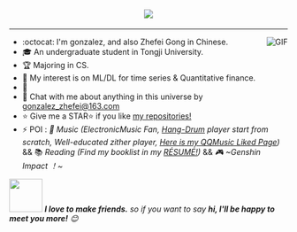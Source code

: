 <h1 align="center">
  <a href="https://git.io/typing-svg">
    <img src="https://readme-typing-svg.herokuapp.com/?lines=Hi,+There!+👋;I'm gonzalez;Nice+to+meet+you!&center=true&size=30">
  </a>
</h1>

---

<img align="right" alt="GIF" src="https://raw.githubusercontent.com/haoruilee/haoruilee/master/pic/pusheencode.gif" />

- :octocat: I'm gonzalez, and also Zhefei Gong in Chinese.
- 🎓 An undergraduate student in Tongji University. 
- 🏆 Majoring in CS.
- 🤖️ My interest is on ML/DL for time series & Quantitative finance.
- 🌱 
- 💬 Chat with me about anything in this universe by gonzalez_zhefei@163.com
- :star: Give me a STAR:star: if you like [my repositories!](https://github.com/ZhefeiGong?tab=repositories) 
- ⚡ POI : *🎼 Music (ElectronicMusic Fan, [Hang-Drum](https://en.wikipedia.org/wiki/Hang_(instrument)) player start from scratch, Well-educated zither player, [Here is my QQMusic Liked Page](https://c.y.qq.com/base/fcgi-bin/u?__=MurwMAe64Mik))* && 📚 *Reading (Find my booklist in my [RÉSUMÉ!](https://hrlee.cn))* && *🎮  ~Genshin Impact ！~*

<img src="https://media.giphy.com/media/LnQjpWaON8nhr21vNW/giphy.gif" width="60"> <em><b>I love to make friends.</b> so if you want to say <b>hi, I'll be happy to meet you more!</b> 😊</em>
